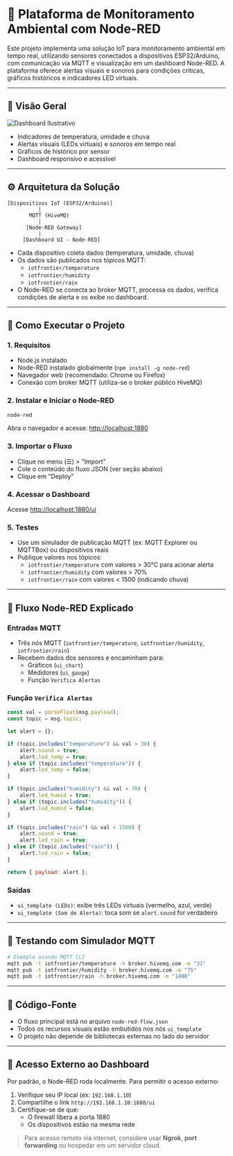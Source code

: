 # 🌱 Plataforma de Monitoramento Ambiental com Node-RED

Este projeto implementa uma solução IoT para monitoramento ambiental em tempo real, utilizando sensores conectados a dispositivos ESP32/Arduino, com comunicação via MQTT e visualização em um dashboard Node-RED. A plataforma oferece alertas visuais e sonoros para condições críticas, gráficos históricos e indicadores LED virtuais.

---

## 📸 Visão Geral

![Dashboard Ilustrativo](docs/dashboard_example.png)

- Indicadores de temperatura, umidade e chuva
- Alertas visuais (LEDs virtuais) e sonoros em tempo real
- Gráficos de histórico por sensor
- Dashboard responsivo e acessível

---

## ⚙️ Arquitetura da Solução

```plaintext
[Dispositivos IoT (ESP32/Arduino)]
          |
       MQTT (HiveMQ)
          |
      [Node-RED Gateway]
          |
     [Dashboard UI - Node-RED]
```

- Cada dispositivo coleta dados (temperatura, umidade, chuva)
- Os dados são publicados nos tópicos MQTT:
  - `iotfrontier/temperature`
  - `iotfrontier/humidity`
  - `iotfrontier/rain`
- O Node-RED se conecta ao broker MQTT, processa os dados, verifica condições de alerta e os exibe no dashboard.

---

## 🚀 Como Executar o Projeto

### 1. Requisitos

- Node.js instalado
- Node-RED instalado globalmente (`npm install -g node-red`)
- Navegador web (recomendado: Chrome ou Firefox)
- Conexão com broker MQTT (utiliza-se o broker público HiveMQ)

### 2. Instalar e Iniciar o Node-RED

```bash
node-red
```

Abra o navegador e acesse: [http://localhost:1880](http://localhost:1880)

### 3. Importar o Fluxo

- Clique no menu (☰) > "Import"
- Cole o conteúdo do fluxo JSON (ver seção abaixo)
- Clique em "Deploy"

### 4. Acessar o Dashboard

Acesse [http://localhost:1880/ui](http://localhost:1880/ui)

### 5. Testes

- Use um simulador de publicação MQTT (ex: MQTT Explorer ou MQTTBox) ou dispositivos reais
- Publique valores nos tópicos:
  - `iotfrontier/temperature` com valores > 30°C para acionar alerta
  - `iotfrontier/humidity` com valores > 70%
  - `iotfrontier/rain` com valores < 1500 (indicando chuva)

---

## 🔁 Fluxo Node-RED Explicado

### Entradas MQTT

- Três nós MQTT (`iotfrontier/temperature`, `iotfrontier/humidity`, `iotfrontier/rain`)
- Recebem dados dos sensores e encaminham para:
  - Gráficos (`ui_chart`)
  - Medidores (`ui_gauge`)
  - Função `Verifica Alertas`

### Função `Verifica Alertas`

```js
const val = parseFloat(msg.payload);
const topic = msg.topic;

let alert = {};

if (topic.includes("temperature") && val > 30) {
    alert.sound = true;
    alert.led_temp = true;
} else if (topic.includes("temperature")) {
    alert.led_temp = false;
}

if (topic.includes("humidity") && val > 70) {
    alert.led_humid = true;
} else if (topic.includes("humidity")) {
    alert.led_humid = false;
}

if (topic.includes("rain") && val < 1500) {
    alert.sound = true;
    alert.led_rain = true;
} else if (topic.includes("rain")) {
    alert.led_rain = false;
}

return { payload: alert };
```

### Saídas

- `ui_template (LEDs)`: exibe três LEDs virtuais (vermelho, azul, verde)
- `ui_template (Som de Alerta)`: toca som se `alert.sound` for verdadeiro

---

## 🧪 Testando com Simulador MQTT

```bash
# Exemplo usando MQTT CLI
mqtt pub -t iotfrontier/temperature -h broker.hivemq.com -m "31"
mqtt pub -t iotfrontier/humidity -h broker.hivemq.com -m "75"
mqtt pub -t iotfrontier/rain -h broker.hivemq.com -m "1400"
```

---

## 📁 Código-Fonte

- O fluxo principal está no arquivo `node-red-flow.json`
- Todos os recursos visuais estão embutidos nos nós `ui_template`
- O projeto não depende de bibliotecas externas no lado do servidor

---

## 👥 Acesso Externo ao Dashboard

Por padrão, o Node-RED roda localmente. Para permitir o acesso externo:

1. Verifique seu IP local (ex: `192.168.1.10`)
2. Compartilhe o link `http://192.168.1.10:1880/ui`
3. Certifique-se de que:
   - O firewall libera a porta 1880
   - Os dispositivos estão na mesma rede

> Para acesso remoto via internet, considere usar **Ngrok**, **port forwarding** ou hospedar em um servidor cloud.
